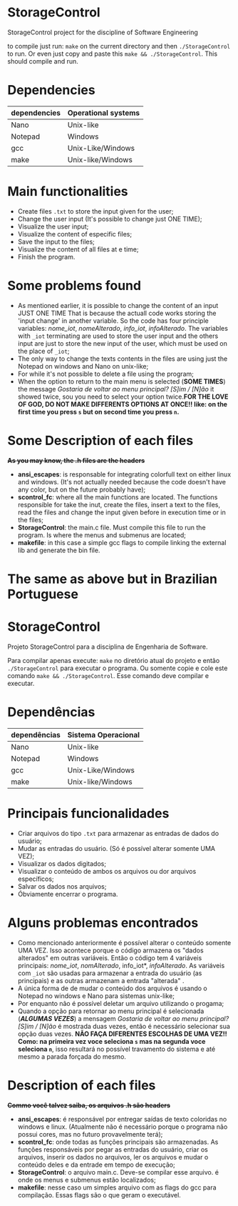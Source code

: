 # StorageControl
StorageControl project for the discipline of Software Engineering 

to compile just run: `make` on the current directory and then `./StorageControl` to run.
Or even just copy and paste this `make && ./StorageControl`. This should compile and run.

# Dependencies
   dependencies |  Operational systems
  ------------- | ---------------------
  Nano          | Unix-like
  Notepad       | Windows
  gcc           | Unix-Like/Windows
  make          | Unix-like/Windows
 
              
# Main functionalities
  * Create files `.txt` to store the input given for the user;
  * Change the user input (It's possible to change just ONE TIME);
  * Visualize the user input;
  * Visualize the content of especific files;
  * Save the input to the files;
  * Visualize the content of all files at e time;
  * Finish the program.
  
# Some problems found
  * As mentioned earlier, it is possible to change the content of an input JUST ONE TIME
      That is because the actuall code works storing the 'input change' in another variable.
      So the code has four principle variables: *nome_iot*, *nomeAlterado*, *info_iot*, *infoAlterado*. The variables with `_iot` terminating are used to store the user input and the others input are just to store the new input of the user, which must be used on the place of `_iot`;
  * The only way to change the texts contents in the files are using just the Notepad on windows and Nano on unix-like;
  * For while it's not possible to delete a file using the program;
  * When the option to return to the main menu is selected (**SOME TIMES**) the message *Gostaria de voltar ao menu principal? [S]im / [N]ão* it showed twice, sou you need to select your option twice.**FOR THE LOVE OF GOD, DO NOT MAKE DIFFERENTS OPTIONS AT ONCE!! like: on the first time you press `s` but on second time you press `n`.**
 
# Some Description of each files
**~~As you may know, the .h files are the headers~~**

* **ansi_escapes**: is responsable for integrating colorfull text on either linux and windows. (It's not actually needed because the code doesn't have any color, but on the future probably have);
* **scontrol_fc**: where all the main functions are located. The functions responsible for take the inut, create the files, insert a text to the files, read the files and change the input given before in execution time or in the files;
* **StorageControl**: the main.c file. Must compile this file to run the program. Is where the menus and submenus are located;
* **makefile**: in this case a simple gcc flags to compile linking the external lib and generate the bin file.

# The same as above but in Brazilian Portuguese

# StorageControl
Projeto StorageControl para a disciplina de Engenharia de Software.

Para compilar apenas execute: `make` no diretório atual do projeto e então `./StorageControl` para executar o programa.
Ou somente copie e cole este comando `make && ./StorageControl`. Esse comando deve compilar e executar.

# Dependências
   dependências |  Sistema Operacional
  ------------- | ---------------------
  Nano          | Unix-like
  Notepad       | Windows
  gcc           | Unix-Like/Windows
  make          | Unix-like/Windows
 
              
# Principais funcionalidades
  * Criar arquivos do tipo `.txt` para armazenar as entradas de dados do usuário;
  * Mudar as entradas do usuário. (Só é possível alterar somente UMA VEZ);
  * Visualizar os dados digitados;
  * Visualizar o conteúdo de ambos os arquivos ou dor arquivos específicos;
  * Salvar os dados nos arquivos;
  * Óbviamente encerrar o programa.
  
# Alguns problemas encontrados
  * Como mencionado anteriormente é possível alterar o conteúdo somente UMA VEZ.
      Isso acontece porque o código armazena os "dados alterados" em outras variáveis.
      Então o código tem 4 variáveis principais: *nome_iot*, *nomAlterado*, info_iot*, *infoAlterado*. As variáveis com `_iot` são usadas para armazenar a entrada do usuário (as principais) e as outras armazenam a entrada "alterada" .
  * A única forma de de mudar o conteúdo dos arquivos é usando o Notepad no windows e Nano para sistemas unix-like;
  * Por enquanto não é possível deletar um arquivo utilizando o progama;
  * Quando a opção para retornar ao menu principal é selecionada (***ALGUMAS VEZES***) a mensagem *Gostaria de voltar ao menu principal? [S]im / [N]ão* é mostrada duas vezes, então é necessário selecionar sua opção duas vezes. **NÃO FAÇA DIFERENTES ESCOLHAS DE UMA VEZ!! Como: na primeira vez voce seleciona `s` mas na segunda voce seleciona `n`**, isso resultará no possível travamento do sistema e até mesmo a parada forçada do mesmo.
 
# Description of each files
**~~Commo você talvez saiba, os arquivos .h são headers~~**

* **ansi_escapes**: é responsável por entregar saídas de texto coloridas no windows e linux. (Atualmente não é necessário porque o programa não possui cores, mas no futuro provavelmente terá);
* **scontrol_fc**: onde todas as funções principais são armazenadas. As funções responsáveis por pegar as entradas do usuário, criar os arquivos, inserir os dados no arquivos, ler os arquivos e mudar o conteúdo deles e da entrade em tempo de execução;
* **StorageControl**: o arquivo main.c. Deve-se compilar esse arquivo. é onde os menus e submenus estão localizados;
* **makefile**: nesse caso um simples arquivo com as flags do gcc para compilação. Essas flags são o que geram o executável.
